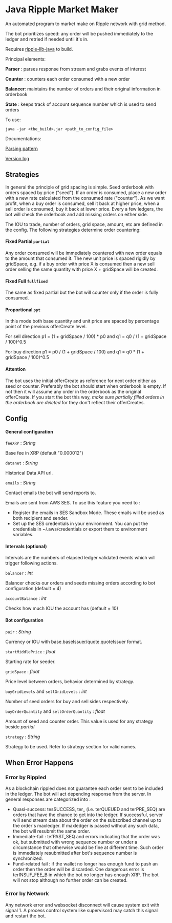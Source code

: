 # Java Ripple Market Maker

An automated program to market make on Ripple network with grid method. 

The bot prioritizes speed: any order will be pushed immediately to the ledger and retried if needed until it's in.

Requires [ripple-lib-java](https://github.com/ripple/ripple-lib-java ) to build. 


Principal elements:

**Parser**  : parses response from stream and grabs events of interest

**Counter** : counters each order consumed with a new order

**Balancer**: maintains the number of orders and their original information in orderbook

**State**   : keeps track of account sequence number which is used to send orders 


To use:
```
java -jar <the_build>.jar <path_to_config_file>
```

Documentations:

[Parsing pattern](docs/PARSING_PATTERN.md)

[Version log](docs/VERSIONS.md)


## Strategies

In general the principle of grid spacing is simple. Seed orderbook with orders spaced by price ("seed"). If an order is consumed, place a new order with a new rate calculated from the consumed rate ("counter"). As we want profit, when a buy order is consumed, sell it back at higher price, when a sell order is consumed, buy it back at lower price. Every a few ledgers, the bot will check the orderbook and add missing orders on either side. 

The IOU to trade, number of orders, grid space, amount, etc are defined in the config. The following strategies determine order countering:


#### Fixed Partial `partial`

Any order consumed will be immediately countered with new order equals to the amount that consumed it. The new unit price is spaced rigidly by gridSpace, e.g. if a buy order with price X is consumed then a new sell order selling the same quantity with price X + gridSpace will be created. 

#### Fixed Full `fullfixed`

The same as fixed partial but the bot will counter only if the order is fully consumed. 

#### Proportional `ppt`

In this mode both base quantity and unit price are spaced by percentage point of the previous offerCreate level.

For sell direction p1 = (1 + gridSpace / 100) * p0 and q1 = q0 / (1 + gridSpace / 100)^0.5

For buy direction p1 = p0  / (1 + gridSpace / 100) and q1 = q0 * (1 + gridSpace / 100)^0.5


#### Attention
The bot uses the initial offerCreate as reference for next order either as seed or counter. Preferably the bot should start when orderbook is empty. If not then it will assume any order in the orderbook as the original offerCreate. If you start the bot this way, *make sure partially filled orders in the orderbook are deleted* for they don't reflect their offerCreates.  

## Config

#### General configuration

`feeXRP` : *String*

Base fee in XRP (default "0.000012")

`datanet` : *String*

Historical Data API url. 

`emails` : *String*

Contact emails the bot will send reports to. 

Emails are sent from AWS SES. To use this feature you need to :
- Register the emails in SES Sandbox Mode. These emails will be used as both recipient and sender.
- Set up the SES credentials in your environment. You can put the credentials in ~/.aws/credentials or export them to environment variables.

#### Intervals (optional)

Intervals are the numbers of elapsed ledger validated events which will trigger following actions.

`balancer` : *int*

Balancer checks our orders and seeds missing orders according to bot configuration (default = 4)

`accountBalance` : *int*

Checks how much IOU the account has (default = 10)

#### Bot configuration

`pair` : *String* 

Currency or IOU with base.baseIssuer/quote.quoteIssuer format.

`startMiddlePrice` : *float*

Starting rate for seeder.

`gridSpace` : *float*

Price level between orders, behavior determined by strategy. 

`buyGridLevels` and `sellGridLevels` : *int*

Number of seed orders for buy and sell sides respectively. 

`buyOrderQuantity` and `sellOrderQuantity` : *float*

Amount of seed and counter order. This value is used for any strategy beside *partial*

`strategy` : *String*

Strategy to be used. Refer to strategy section for valid names. 

## When Error Happens

### Error by Rippled 

As a blockchain rippled does not guarantee each order sent to be included in the ledger. The bot will act depending response from the server. In general responses are categorized into :  
- Quasi-success: tesSUCCESS, ter_ (i.e. terQUEUED and terPRE_SEQ) are orders that have the chance to get into the ledger. If successful, server will send stream data about the order on the subscribed channel up to the order's maxledger. If maxledger is passed without any such data, the bot will resubmit the same order. 
- Immediate-fail : tefPAST_SEQ and errors indicating that the order was ok, but submitted with wrong sequence number or under a circumstance that otherwise would be fine at different time. Such order is immediately resubmitted after bot's sequence number is synchronized. 
- Fund-related fail : if the wallet no longer has enough fund to push an order then the order will be discarded. One dangerous error is terINSUF_FEE_B in which the bot no longer has enough XRP. The bot will not stop although no further order can be created. 

### Error by Network

Any network error and websocket disconnect will cause system exit with signal 1. A process control system like supervisord may catch this signal and restart the bot. 








